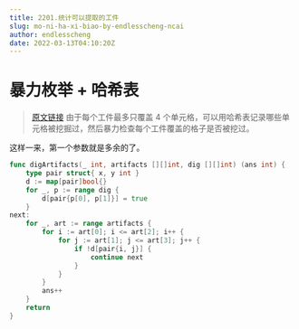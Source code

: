 ```yaml
---
title: 2201.统计可以提取的工件
slug: mo-ni-ha-xi-biao-by-endlesscheng-ncai
author: endlesscheng
date: 2022-03-13T04:10:20Z
---
```

# 暴力枚举 + 哈希表
 
> [原文链接](https://leetcode.cn/problems/count-artifacts-that-can-be-extracted/solution/mo-ni-ha-xi-biao-by-endlesscheng-ncai)
由于每个工件最多只覆盖 $4$ 个单元格，可以用哈希表记录哪些单元格被挖掘过，然后暴力检查每个工件覆盖的格子是否被挖过。

这样一来，第一个参数就是多余的了。

```go
func digArtifacts(_ int, artifacts [][]int, dig [][]int) (ans int) {
	type pair struct{ x, y int }
	d := map[pair]bool{}
	for _, p := range dig {
		d[pair{p[0], p[1]}] = true
	}
next:
	for _, art := range artifacts {
		for i := art[0]; i <= art[2]; i++ {
			for j := art[1]; j <= art[3]; j++ {
				if !d[pair{i, j}] {
					continue next
				}
			}
		}
		ans++
	}
	return
}
```
